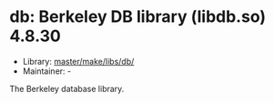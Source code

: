 # db: Berkeley DB library (libdb.so) 4.8.30
 - Library: [master/make/libs/db/](https://github.com/Freetz-NG/freetz-ng/tree/master/make/libs/db/)
 - Maintainer: -

The Berkeley database library.
